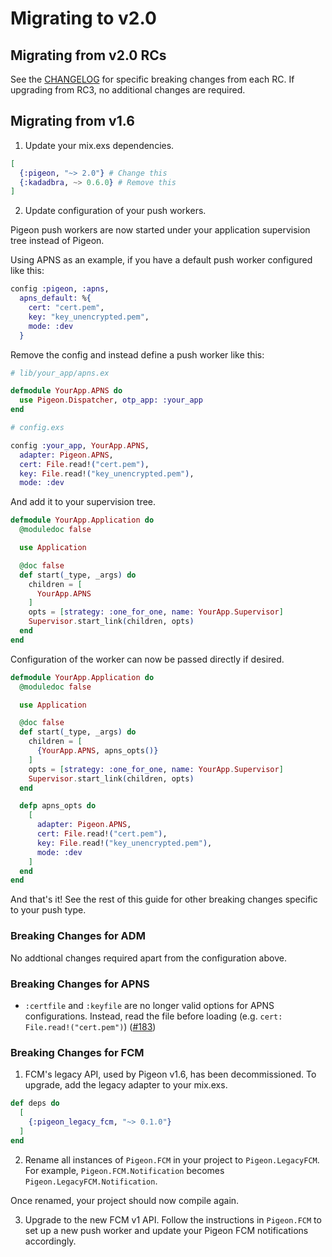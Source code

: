 # Migrating to v2.0

## Migrating from v2.0 RCs

See the [CHANGELOG](../CHANGELOG.md) for specific breaking changes from each RC. If upgrading from RC3,
no additional changes are required.

## Migrating from v1.6

1. Update your mix.exs dependencies.

```elixir
[
  {:pigeon, "~> 2.0"} # Change this
  {:kadadbra, ~> 0.6.0} # Remove this
]
```

2. Update configuration of your push workers.

Pigeon push workers are now started under your application supervision tree instead of
Pigeon.

Using APNS as an example, if you have a default push worker configured like this:

```elixir
config :pigeon, :apns,
  apns_default: %{
    cert: "cert.pem",
    key: "key_unencrypted.pem",
    mode: :dev
  }
```

Remove the config and instead define a push worker like this:

```elixir
# lib/your_app/apns.ex

defmodule YourApp.APNS do
  use Pigeon.Dispatcher, otp_app: :your_app
end
```

```elixir
# config.exs

config :your_app, YourApp.APNS,
  adapter: Pigeon.APNS,
  cert: File.read!("cert.pem"),
  key: File.read!("key_unencrypted.pem"),
  mode: :dev
```

And add it to your supervision tree.

```elixir
defmodule YourApp.Application do
  @moduledoc false

  use Application

  @doc false
  def start(_type, _args) do
    children = [
      YourApp.APNS
    ]
    opts = [strategy: :one_for_one, name: YourApp.Supervisor]
    Supervisor.start_link(children, opts)
  end
end
```

Configuration of the worker can now be passed directly if desired.

```elixir
defmodule YourApp.Application do
  @moduledoc false

  use Application

  @doc false
  def start(_type, _args) do
    children = [
      {YourApp.APNS, apns_opts()}
    ]
    opts = [strategy: :one_for_one, name: YourApp.Supervisor]
    Supervisor.start_link(children, opts)
  end

  defp apns_opts do
    [
      adapter: Pigeon.APNS,
      cert: File.read!("cert.pem"),
      key: File.read!("key_unencrypted.pem"),
      mode: :dev
    ]
  end
end
```

And that's it! See the rest of this guide for other breaking changes specific to your
push type.

### Breaking Changes for ADM

No addtional changes required apart from the configuration above.

### Breaking Changes for APNS

- `:certfile` and `:keyfile` are no longer valid options for APNS configurations.
  Instead, read the file before loading (e.g. `cert: File.read!("cert.pem")`)
  ([#183](https://github.com/codedge-llc/pigeon/pull/183))

### Breaking Changes for FCM

1. FCM's legacy API, used by Pigeon v1.6, has been decommissioned. To upgrade, add the legacy
   adapter to your mix.exs.

```elixir
def deps do
  [
    {:pigeon_legacy_fcm, "~> 0.1.0"}
  ]
end
```

2. Rename all instances of `Pigeon.FCM` in your project to `Pigeon.LegacyFCM`. For example,
   `Pigeon.FCM.Notification` becomes `Pigeon.LegacyFCM.Notification`.

Once renamed, your project should now compile again.

3. Upgrade to the new FCM v1 API. Follow the instructions in `Pigeon.FCM` to set up a new
   push worker and update your Pigeon FCM notifications accordingly.
